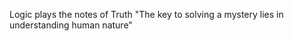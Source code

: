 Logic plays the notes  of Truth
"The key to solving a mystery lies in understanding human nature"


